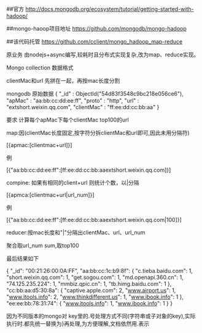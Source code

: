 ##官方 http://docs.mongodb.org/ecosystem/tutorial/getting-started-with-hadoop/

##mongo-haoop项目地址 https://github.com/mongodb/mongo-hadoop

##该代码托管 https://github.com/cclient/mongo_hadoop_map-reduce

原业务 由nodejs+async编写,较耗时且分布式实现复杂,改为map、reduce实现。

Mongo collection 数据格式

clientMac和url 先拼在一起，再按mac长度分割

mongodb 原始数据
{
    "_id" : ObjectId("54d83f3548c9bc218e056ce6"),
    "apMac" : "aa:bb:cc:dd:ee:ff",
    "proto" : "http",
    "url" : "extshort.weixin.qq.com",
    "clientMac" : "ff:ee:dd:cc:bb:aa"
}

要求 计算每个apMac下每个clientMac top100的url

map:因(clientMac长度固定,按字符分拆clientMac和url即可,因此未用分隔符)

[{apmac:[clientmac+url]}]

例

[{"aa:bb:cc:dd:ee:ff":[ff:ee:dd:cc:bb:aaextshort.weixin.qq.com]}]

compine: 如果有相同的client+url 则统计个数，以|分隔

[{apmca:[clientmac+url|url_num]}]

例

[{"aa:bb:cc:dd:ee:ff":[ff:ee:dd:cc:bb:aaextshort.weixin.qq.com|100]}]

reducer:按mac长度和"|"分隔出clientMac、url、url_num

聚合取url_num sum,取top100

最后结果如下

{
    "_id": "00:21:26:00:0A:FF",
    "aa:bb:cc:1c:b9:8f": {
        "c.tieba.baidu.com": 1,
        "short.weixin.qq.com": 1,
        "get.sogou.com": 1,
        "md.openapi.360.cn": 1,
        "74.125.235.224": 1,
        "mmbiz.qpic.cn": 1,
        "tb.himg.baidu.com": 1
    },
    "cc:bb:aa:d5:30:8a": {
        "captive.apple.com": 2,
        "www.airport.us": 1,
        "www.itools.info": 2,
        "www.thinkdifferent.us": 1,
        "www.ibook.info": 1
    },
    "ee:ee:bb:78:31:74": {
        "www.itools.info": 1,
        "www.ibook.info": 1
    }
}

因为不同版本的mongo对 key里的.号处理方式不同(字符串或子对象的key),实际执行时.都先统一替换为}再处理,为方便理解,文档依然用.表示
